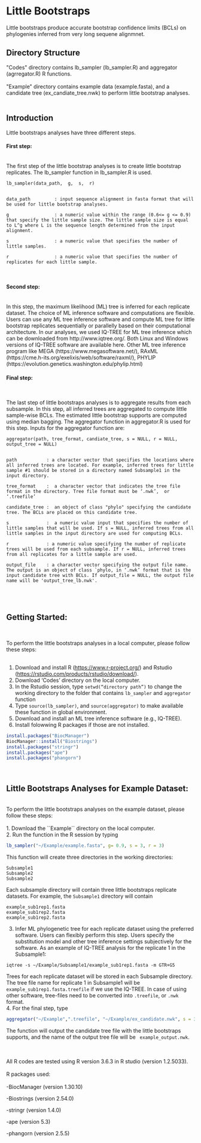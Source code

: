 # Little Bootstraps 
Little bootstraps produce accurate bootstrap confidence limits (BCLs) on phylogenies inferred from very long sequene alignmnet. 
<br />

## Directory Structure 
"Codes" directory contains lb_sampler (lb_sampler.R) and aggregator (agrregator.R) R functions. <br />
<br />
"Example" directory contains example data (example.fasta), and a candidate tree (ex_candiate_tree.nwk) to perform little bootstrap analyses. <br />
<br />

## Introduction
Little bootstraps analyses have three different steps. 
<br />
#### First step: 
<br />
The first step of the little bootstrap analyses is to create little bootstrap replicates. The lb_sampler function in lb_sampler.R is used.  

```
lb_sampler(data_path,  g,  s,  r)


data_path         : input sequence alignment in fasta format that will be used for little bootstrap analyses. 

g                 : a numeric value within the range (0.6<= g <= 0.9) that specify the little sample size. The little sample size is equal to L^g where L is the sequence length determined from the input alignment.  

s                 : a numeric value that specifies the number of little samples. 

r                 : a numeric value that specifies the number of replicates for each little sample.
```
<br />

#### Second step:

<br />
In this step, the maximum likelihood (ML) tree is inferred for each replicate dataset. The choice of ML inference software and computations are flexible. Users can use any ML tree inference software and compute ML tree for little bootstrap replicates sequentially or parallelly based on their computational architecture. In our analyses, we used IQ-TREE for ML tree inference which can be downloaded from http://www.iqtree.org/. Both Linux and Windows versions of IQ-TREE software are available here. Other ML tree inference program like MEGA (https://www.megasoftware.net/), RAxML (https://cme.h-its.org/exelixis/web/software/raxml/), PHYLIP (https://evolution.genetics.washington.edu/phylip.html)

<br />

#### Final step:

<br />

The last step of little bootstraps analyses is to aggregate results from each subsample. In this step, all inferred trees are aggregated to compute little sample-wise BCLs. The estimated little bootstrap supports are computed using median bagging. The aggregator function in aggregator.R is used for this step. Inputs for the aggregator function are:

```
aggregator(path, tree_format, candiate_tree, s = NULL, r = NULL, output_tree = NULL)


path           : a character vector that specifies the locations where all inferred trees are located. For example, inferred trees for little sample #1 should be stored in a directory named Subsample1 in the input directory.

tree_format    :  a character vector that indicates the tree file format in the directory. Tree file format must be ‘.nwk’,  or ‘.treefile’

candidate_tree :  an object of class "phylo" specifying the candidate tree. The BCLs are placed on this candidate tree. 

s              :  a numeric value input that specifies the number of little samples that will be used. If s = NULL, inferred trees from all little samples in the input directory are used for computing BCLs. 

r              : a numeric value specifying the number of replicate trees will be used from each subsample. If r = NULL, inferred trees from all replicates for a little sample are used. 

output_file    : a character vector specifying the output file name. The output is an object of class `phylo, in ‘.nwk’ format that is the input candidate tree with BCLs. If output_file = NULL, the output file name will be 'output_tree_lb.nwk'.
```
<br />

<br />

## Getting Started:

<br />

To perform the little bootstraps analyses in a local computer, please follow these steps:<br /><br />
1.	Download and install R (https://www.r-project.org/) and Rstudio (https://rstudio.com/products/rstudio/download/).<br />
2.	Download ‘Codes’ directory on the local computer. <br />
3.	In the Rstudio session, type ``setwd(“directory path”)`` to change the working directory to the folder that contains ``lb_sampler`` and ``aggregator`` function<br />
4.	Type ``source(lb_sampler)``, and ``source(aggregator)`` to make available these  function in global environment. <br />
5.	Download and install an ML tree inference software (e.g., IQ-TREE). <br />
6.	Install folowwing R packages if those are not installed. 

```R
install.packages("BiocManager")
BiocManager::install("Biostrings")
install.packages("stringr")
install.packages("ape")
install.packages("phangorn")
```

<br />

## Little Bootstraps Analyses for Example Dataset:

<br />
To perform the little bootstraps analyses on the example dataset, please follow these steps:<br /><br />
1.	Download the ``Example`` directory on the local computer. <br />
2.	Run the function in the R session by typing 

```R
lb_sampler("~/Example/example.fasta", g= 0.9, s = 3, r = 3)
```

This function will create three directories in the working directories:

```
Subsample1
Subsample2
Subsample2
```

Each subsample directory will contain three little bootstraps replicate datasets. For example, the ``Subsample1`` directory will contain 

```
example_sub1rep1.fasta
example_sub1rep2.fasta
example_sub1rep2.fasta
```

3.	Infer ML phylogenetic tree for each replicate dataset using the preferred software. Users can flexibly perform this step. Users specify the substitution model and other tree inference settings subjectively for the software. As an example of IQ-TREE analysis for the replicate 1 in the Subsample1:

``` 
iqtree -s ~/Example/Subsample1/example_sub1rep1.fasta -m GTR+G5
```

Trees for each replicate dataset will be stored in each Subsample directory. The tree file name for replicate 1 in Subsample1 will be `` example_sub1rep1.fasta.treefile`` if we use the IQ-TREE. In case of using other software, tree-files need to be converted into ``.treefile``, or ``.nwk`` format. <br />
4.	For the final step, type 

```R
aggregator("~/Example",".treefile", "~/Example/ex_candidate.nwk", s = 3, r = 3, output_file = "example_output")
```

The function will output the candidate tree file with the little bootstraps supports, and the name of the output tree file will be `` example_output.nwk``.<br />


<br /> <br />
All R codes are tested using R version 3.6.3 in R studio (version 1.2.5033).
<br />  
R packages used:
<br />
<br />
-BiocManager (version 1.30.10)

-Biostrings  (version 2.54.0)

-stringr     (version 1.4.0)

-ape         (version 5.3)

-phangorn    (version 2.5.5) 

<br />
<br />
